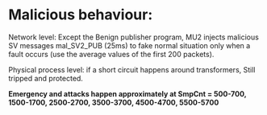 # Malicious behaviour:

Network level: Except the Benign publisher program, MU2 injects malicious SV messages mal_SV2_PUB (25ms) to fake normal situation only when a fault occurs (use the average values of the first 200 packets).

Physical process level: if a short circuit happens around transformers, Still tripped and protected.

**Emergency and attacks happen approximately at SmpCnt = 500-700, 1500-1700, 2500-2700, 3500-3700, 4500-4700, 5500-5700**